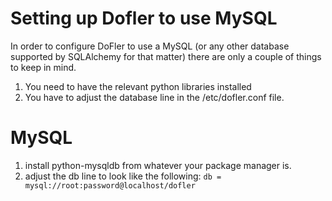 # Setting up Dofler to use MySQL

In order to configure DoFler to use a MySQL (or any other database supported by SQLAlchemy for that matter) there are only a couple of things to keep in mind.

1. You need to have the relevant python libraries installed
2. You have to adjust the database line in the /etc/dofler.conf file.

# MySQL

1. install python-mysqldb from whatever your package manager is.
2. adjust the db line to look like the following: `db = mysql://root:password@localhost/dofler`